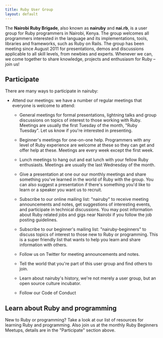 ```yaml
---
title: Ruby User Group
layout: default
---
```


The **Nairobi Ruby Brigade**, also known as **nairuby** and **nai.rb**, is a user
group for Ruby programmers in Nairobi, Kenya. The group welcomes all programmers
interested in the language and its implementations, tools, libraries and
frameworks, such as Ruby on Rails. The group has been meeting since August 2011
for presentations, demos and discussions applicable to all skill levels, from
newbies and experts. Whenever we can, we come together to share knowledge,
projects and enthusiasm for Ruby – join us!

## Participate

There are many ways to participate in nairuby:

* Attend our meetings: we have a number of regular meetings that everyone is
  welcome to attend:

    * General meetings for formal presentations, lightning talks and group
    discussions on topics of interest to those working with Ruby. Meetings are
    usually the first Tuesday of the month, "Ruby Tuesday". Let us know if
    you're interested in presenting.

    * Beginner's meetings for one-on-one help. Programmers with any level of Ruby
    experience are welcome at these so they can get and offer help at these.
    Meetings are every week except the first week.

    * Lunch meetings to hang out and eat lunch with your fellow Ruby enthusiasts.
    Meetings are usually the last Wednesday of the month.

    * Give a presentation at one our our monthly meetings and share something
    you've learned in the world of Ruby with the group. You can also suggest a
    presentation if there's something you'd like to learn or a speaker you want
    us to recruit.

    * Subscribe to our online mailing list: "nairuby" to receive meeting
    announcements and notes, get suggestions of interesting events, and
    participate in technical discussions. You may post information about Ruby
    related jobs and gigs near Nairobi if you follow the job posting
    guidelines.

    * Subscribe to our beginner's mailing list: "nairuby-beginners" to discuss
    topics of interest to those new to Ruby or programming. This is a super
    friendly list that wants to help you learn and share information with
    others.

    * Follow us on Twitter for meeting announcements and notes.

    * Tell the world that you're part of this user group and find others to join.

    * Learn about nairuby's history, we're not merely a user group, but an open
    source culture incubator.

    * Follow our Code of Conduct

## Learn about Ruby and programming

New to Ruby or programming? Take a look at our list of resources for learning
Ruby and programming. Also join us at the monthly Ruby Beginners Meetups,
details are in the "Participate" section above.
